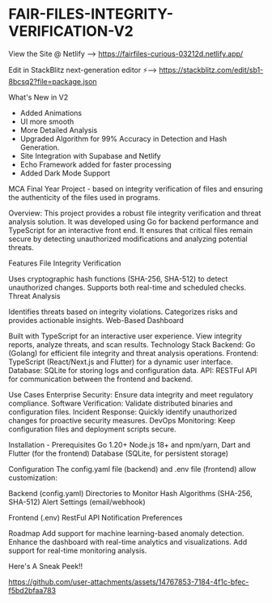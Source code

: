 # FAIR-FILES-INTEGRITY-VERIFICATION-V2

View the Site @ Netlify --> https://fairfiles-curious-03212d.netlify.app/

Edit in StackBlitz next-generation editor ⚡️--> https://stackblitz.com/edit/sb1-8bcsq2?file=package.json

What's New in V2 
- Added Animations
- UI more smooth
- More Detailed Analysis
- Upgraded Algorithm for 99% Accuracy in Detection and Hash Generation.
- Site Integration with Supabase and Netlify
- Echo Framework added for faster processing
- Added Dark Mode Support


MCA Final Year Project - based on integrity verification of files and ensuring the authenticity of the files used in programs.

Overview: This project provides a robust file integrity verification and threat analysis solution. It was developed using Go for backend performance and TypeScript for an interactive front end. It ensures that critical files remain secure by detecting unauthorized modifications and analyzing potential threats.

Features File Integrity Verification

Uses cryptographic hash functions (SHA-256, SHA-512) to detect unauthorized changes.
Supports both real-time and scheduled checks.
Threat Analysis

Identifies threats based on integrity violations.
Categorizes risks and provides actionable insights.
Web-Based Dashboard

Built with TypeScript for an interactive user experience.
View integrity reports, analyze threats, and scan results.
Technology Stack Backend: Go (Golang) for efficient file integrity and threat analysis operations. Frontend: TypeScript (React/Next.js and Flutter) for a dynamic user interface. Database: SQLite for storing logs and configuration data. API: RESTFul API for communication between the frontend and backend.

Use Cases Enterprise Security: Ensure data integrity and meet regulatory compliance. Software Verification: Validate distributed binaries and configuration files. Incident Response: Quickly identify unauthorized changes for proactive security measures. DevOps Monitoring: Keep configuration files and deployment scripts secure.

Installation - Prerequisites Go 1.20+ Node.js 18+ and npm/yarn, Dart and Flutter (for the frontend) Database (SQLite, for persistent storage)

Configuration The config.yaml file (backend) and .env file (frontend) allow customization:

Backend (config.yaml) Directories to Monitor Hash Algorithms (SHA-256, SHA-512) Alert Settings (email/webhook)

Frontend (.env) RestFul API Notification Preferences

Roadmap Add support for machine learning-based anomaly detection. Enhance the dashboard with real-time analytics and visualizations. Add support for real-time monitoring analysis.


Here's A Sneak Peek!!


https://github.com/user-attachments/assets/14767853-7184-4f1c-bfec-f5bd2bfaa783




